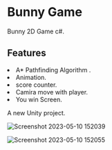 # Bunny Game

Bunny 2D Game c#.

## Features

<li> A* Pathfinding Algorithm .
<li> Animation.
<li> score counter.
<li> Camira move with player.
<li> You win Screen.


A new Unity project.
  
![Screenshot 2023-05-10 152039](https://github.com/Ahmed55714/Bunny2D-Game/assets/76036752/9960cab8-4398-472f-a9f6-d617cde25b0e)
  
  
![Screenshot 2023-05-10 152055](https://github.com/Ahmed55714/Bunny2D-Game/assets/76036752/271755b7-2de7-4214-8402-4ec80ee384cd)

